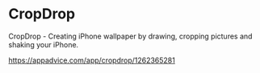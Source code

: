 # CropDrop
CropDrop - Creating iPhone wallpaper by drawing, cropping pictures and shaking your iPhone.

https://appadvice.com/app/cropdrop/1262365281

